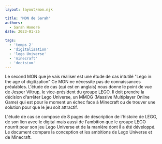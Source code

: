 ```yaml
---
layout: layout/mon.njk

title: "MON de Sarah"
authors:
  - Sarah Honoré
date: 2023-01-25

tags:
  - 'temps 2'
  - 'digitalisation'
  - 'lego Universe'
  - 'minecraft'
  - 'decision'
---
```

<!-- début résumé -->
Le second MON que je vais réaliser est une étude de cas intutilé "Lego in the age of digitization"
Ce MON ne nécessite pas de connaissances préalables. 
L'étude de cas (qui est en anglais) nous donne le point de vue de Jesper Viltrup, le vice-président du groupe LEGO. Il doit prendre la décision d'arrêter Lego Universe, un MMOG (Massive Multiplayer Online Game) qui est pour le moment un échec face à Minecraft ou de trouver une solution pour que le jeu soit attractif. 
<!-- fin résumé -->

L'étude de cas se compose de 8 pages de description de l'histoire de LEGO, de son lien avec le digital mais aussi de l'ambition que le groupe LEGO nourrit pour son jeu Lego Universe et de la manière dont il a été développé. Le document compare la conception et les ambitions de Lego Universe et de Minecraft. 